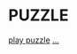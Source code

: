 # PUZZLE

[play puzzle](https://puzzle-pdwpsoaiq-mbarekdev-lab.vercel.app/)
[...](https://guileless-moonbeam-53bdd4.netlify.app/)

